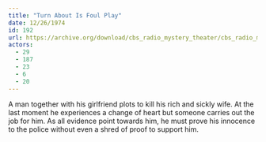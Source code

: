 ```yaml
---
title: "Turn About Is Foul Play"
date: 12/26/1974
id: 192
url: https://archive.org/download/cbs_radio_mystery_theater/cbs_radio_mystery_theater-0151-0200.zip/cbs_radio_mystery_theater-0151-0200%2Fcbsrmt_0192_turn_about_is_foul_play.mp3
actors:
  - 29
  - 187
  - 23
  - 6
  - 20
---
```

A man together with his girlfriend plots to kill his rich and sickly wife. At the last moment he experiences a change of heart but someone carries out the job for him. As all evidence point towards him, he must prove his innocence to the police without even a shred of proof to support him.
